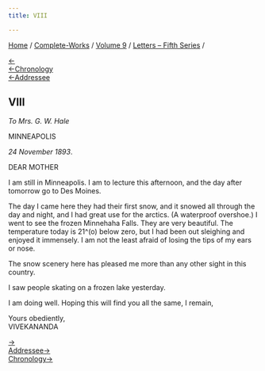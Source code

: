 ```yaml
---
title: VIII

---
```

<div>

[Home](../../../index.htm) / [Complete-Works](../../complete_works.htm)
/ [Volume 9](../volume_9_contents.htm) / [Letters – Fifth
Series](letters_fifth_series_contents.htm) /

[←](007_mother.htm)  
[←Chronology](007_mother.htm)  
[←Addressee](007_mother.htm)

## VIII

*To Mrs. G. W. Hale*

MINNEAPOLIS

*24 November 1893*.

DEAR MOTHER

I am still in Minneapolis. I am to lecture this afternoon, and the day
after tomorrow go to Des Moines.

The day I came here they had their first snow, and it snowed all through
the day and night, and I had great use for the arctics. (A waterproof
overshoe.) I went to see the frozen Minnehaha Falls. They are very
beautiful. The temperature today is 21^(o) below zero, but I had been
out sleighing and enjoyed it immensely. I am not the least afraid of
losing the tips of my ears or nose.

The snow scenery here has pleased me more than any other sight in this
country.

I saw people skating on a frozen lake yesterday.

I am doing well. Hoping this will find you all the same, I remain,

Yours obediently,  
VIVEKANANDA

[→](009_mother.htm)  
[Addressee→](009_mother.htm)  
[Chronology→](../../volume_5/epistles_first_series/006_haripada.htm)

</div>
